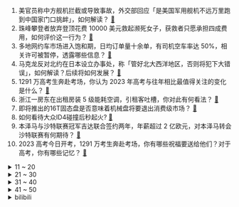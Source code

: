 1. 美官员称中方舰机拦截或导致事故，外交部回应「是美国军用舰机不远万里跑到中国家门口挑衅」，如何解读？ [:link:](https://www.zhihu.com/question/605094826)
2. 珠峰攀登者放弃登顶花费 10000 美元救起濒死女子，获救者只愿承担四成费用，如何评价这一行为？ [:link:](https://www.zhihu.com/question/604852845)
3. 多地网约车市场进入饱和期，日均订单量十余单，有司机空车率达 50%，相关许可被暂停，透露哪些信息？ [:link:](https://www.zhihu.com/question/605110954)
4. 马克龙反对北约在日本设立办事处，称「管好北大西洋地区，否则将犯下大错误」，如何解读？后续将如何发展？ [:link:](https://www.zhihu.com/question/605033420)
5. 1291 万高考生奔赴考场，你认为 2023 年高考与往年相比最值得关注的变化是什么？ [:link:](https://www.zhihu.com/question/605100302)
6. 浙江一房东在出租房装 5 级能耗空调，引租客吐槽，你对此有何看法？ [:link:](https://www.zhihu.com/question/604418376)
7. 即将推出的16T固态盘是否意味着机械盘将要退出消费级市场？ [:link:](https://www.zhihu.com/question/604750109)
8. 如何看待大众ID4碰撞后秒起火? [:link:](https://www.zhihu.com/question/604916015)
9. 本泽马与沙特联赛冠军吉达联合签约两年，年薪超过 2 亿欧元，对本泽马转会沙特联赛有何期待？ [:link:](https://www.zhihu.com/question/604909706)
10. 2023 高考今日开考，1291 万考生奔赴考场，你有哪些祝福要送给他们？对于高考，你有哪些记忆？ [:link:](https://www.zhihu.com/question/605215397)
<details>
<summary>11 ~ 20</summary>

11. 可以为今年的高考生预测一道数学题吗？ [:link:](https://www.zhihu.com/question/604848651)
12. 目前中职学生升学与就业比例如何？推行职业教育对高考有哪些影响？ [:link:](https://www.zhihu.com/question/604528381)
13. 如何丰富科研之外时间的生活？ [:link:](https://www.zhihu.com/question/456373100)
14. 为什么男朋友愿意给我买8千的手机，不愿意让我买5千的包包？ [:link:](https://www.zhihu.com/question/603599168)
15. AIGC 可以取代一些基础重复工作，会影响高校的专业设置吗？ 未来会不会趋向个性化教育？ [:link:](https://www.zhihu.com/question/604527071)
16. 56 岁「考王」梁实第 27 次参加高考，称「目标重点本科 ，希望是最后一次」，他有哪些精神值得学习？ [:link:](https://www.zhihu.com/question/604886385)
17. 中俄两军 6 月 6 日在日本海、东海相关空域组织实施第6次联合空中战略巡航，有哪些信息值得关注？ [:link:](https://www.zhihu.com/question/605078253)
18. 《被嫌弃的松子的一生》中，松子为什么会有这么悲惨的命运？ [:link:](https://www.zhihu.com/question/54187608)
19. 《海贼王》1085 话，萨博在五老星前轻松脱身是不是太容易了？ [:link:](https://www.zhihu.com/question/604751599)
20. 辽宁、湖南、广西，哪个省的经济更发达且宜居，为什么? [:link:](https://www.zhihu.com/question/555982425)
</details>
<details>
<summary>21 ~ 30</summary>

21. 网传「万达员工午餐时间玩手机被通报」，律师称此举侵犯员工隐私权，若遭遇此事应如何维权？ [:link:](https://www.zhihu.com/question/605056317)
22. 北京发现两例猴痘病例，两名病例均是通过亲密接触感染，哪些信息值得关注？ [:link:](https://www.zhihu.com/question/605160491)
23. 业主壕购 42 套公寓，欲将墙体全部打通，楼上住宅现裂痕住户心慌，相关部门已责令停工，如何看待此事？ [:link:](https://www.zhihu.com/question/605035212)
24. 夫妻离婚均不愿养娃法院判不许离，此判决有何法律意义？ [:link:](https://www.zhihu.com/question/605022650)
25. 《大明王朝 1566》里，沈一石把十七岁的芸娘送给太监，为什么还骂她「贱」？ [:link:](https://www.zhihu.com/question/604690309)
26. 2023年高考数学还会继续难吗? [:link:](https://www.zhihu.com/question/540430079)
27. 国足公布新一期名单，武磊、艾克森、韦世豪、蒋光太入选，将对阵缅甸和巴勒斯坦，对这两场比赛有何期待？ [:link:](https://www.zhihu.com/question/605081650)
28. 为什么文笔好的人，却写不出好的网文？ [:link:](https://www.zhihu.com/question/604798447)
29. 为什么狗会带玩具来迎接你？ [:link:](https://www.zhihu.com/question/589038902)
30. 蒸干NaCl溶液可以产生NaOH吗？ [:link:](https://www.zhihu.com/question/543669738)
</details>
<details>
<summary>31 ~ 40</summary>

31. 同样运动 1 小时，跑步和骑行减肥效果一样的吗？差距有多少？ [:link:](https://www.zhihu.com/question/600295900)
32. F35为何飞不快？ [:link:](https://www.zhihu.com/question/364126131)
33. 作为项目协调，在跨部门合作过程中，如何更好的激励成员一起高效完成项目？ [:link:](https://www.zhihu.com/question/39019914)
34. 美食爱好者的夏日限定版「不开火」厨房都有哪些小心机？ [:link:](https://www.zhihu.com/question/603623766)
35. 为什么我觉得数学才是最不讲逻辑的学科？ [:link:](https://www.zhihu.com/question/603637246)
36. 为什么狗总是追着自己的尾巴？ [:link:](https://www.zhihu.com/question/598351799)
37. 油车有什么明显的优势是电动汽车无法取代的？ [:link:](https://www.zhihu.com/question/582513505)
38. 有什么是高考成绩出来后才明白的道理？ [:link:](https://www.zhihu.com/question/598558886)
39. 为啥围棋高手和新手下棋，一般是“让你5个子”而不是“让你50目”？ [:link:](https://www.zhihu.com/question/604744383)
40. 如何评价郝蕾、王鸥、唐艺昕、刘奕君主演的电视剧《熟年》？ [:link:](https://www.zhihu.com/question/602189528)
</details>
<details>
<summary>41 ~ 50</summary>

41. 如何用一句话说明你玩过哪款游戏？ [:link:](https://www.zhihu.com/question/602371846)
42. 《魔兽世界》60级后的第一个资料片为什么是 TBC？ [:link:](https://www.zhihu.com/question/553407050)
43. 护肤必备的家用测肤镜，真的有用吗？ [:link:](https://www.zhihu.com/question/601041239)
44. 6 月 7 日全国高考即将开始，关于高考你印象最深的是什么？你有哪些祝福的话可以送给明天考生？ [:link:](https://www.zhihu.com/question/605041366)
45. 美国抗癌「救命药」短缺，FDA 向中国药企紧急求助，如何看待抗癌药物在美短缺？原因有哪些？ [:link:](https://www.zhihu.com/question/604908305)
46. 高考在即，多地考点附近酒店推出「高考房」，给考生预定「高考房」是否有必要？如何理性看待「高考房」？ [:link:](https://www.zhihu.com/question/604844567)
47. 如何评价《海贼王》漫画 1086 话情报？ [:link:](https://www.zhihu.com/question/604874013)
48. 你会不会在打开一个游戏之后，只是默默地看着场景，比如下雨？ [:link:](https://www.zhihu.com/question/604839069)
49. 猫对人类的依赖是如何形成的？ [:link:](https://www.zhihu.com/question/602692282)
50. 内地居民赴港投保激增，一季度投保增长 27 倍，什么原因影响的？购买港险目前还面临哪些风险？ [:link:](https://www.zhihu.com/question/605085043)
</details><details>
<summary>bilibili</summary>

</details>